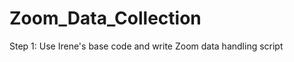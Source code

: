 # Zoom_Data_Collection
<!-- Algorithm : Initial Implementation Plan using Salsify
• Log into Zoom from master
• Join Zoom meeting from master and minion
• Create a 1s video with 30fps where each frame is a
number between 1-30 using ffmpeg. Loop the same
1s video multiple times to create a longer video. This
is similar to the Salsify approach where a QR code
is placed on each frame to uniquely identify it. Pipe
the numbers video in the Zoom call at the master
• Capture the frames received in the Zoom call at the
minion each second. Possibility to either: utilize
Salsify take screenshots of each frame
• Record the received video and process it offline to
find different frames
• Capture the network packets at the minion during
the zoom call using tshark
• Calculate FPS QoE metric for at a “one second”
granularity for the zoom call
• Create dataset across several zoom calls with FPS
and network packet information -->

Step 1:  Use Irene's base code and write Zoom data handling script
